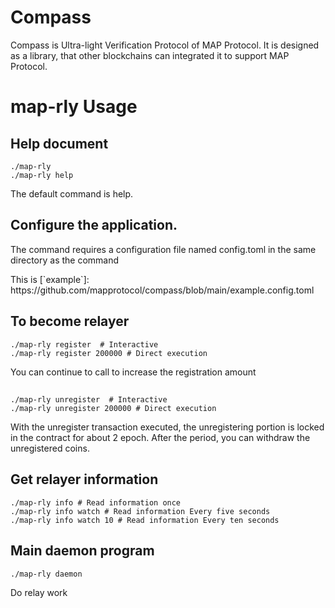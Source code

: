 # Compass
Compass is Ultra-light Verification Protocol of MAP Protocol. It is designed as a library, that other blockchains can integrated it to support MAP Protocol.

# map-rly Usage

##  Help document
```shell
./map-rly 
./map-rly help  
```
<p>The default command is help.</p>

## Configure the application.
<p>The command requires a configuration file named config.toml in the same directory as the command</p>
<p>This is [`example`]: https://github.com/mapprotocol/compass/blob/main/example.config.toml
</p>

## To become relayer
```shell
./map-rly register  # Interactive
./map-rly register 200000 # Direct execution
```
<p>You can continue to call to increase the registration amount</p>

## 
```shell
./map-rly unregister  # Interactive
./map-rly unregister 200000 # Direct execution
```
<p>With the unregister transaction executed, the unregistering portion is locked in the contract for about 2 epoch. After the period, you can withdraw the unregistered coins.</p>

##  Get relayer information
```shell
./map-rly info # Read information once
./map-rly info watch # Read information Every five seconds
./map-rly info watch 10 # Read information Every ten seconds
```

## Main daemon program
```shell
./map-rly daemon
```
<p>Do relay work</p>

